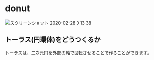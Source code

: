 # donut
![スクリーンショット 2020-02-28 0 13 38](https://user-images.githubusercontent.com/52326196/75462482-ad5ae280-59c7-11ea-80da-bc0cc5d5f4f4.png)

## トーラス(円環体)をどうつくるか
トーラスは，二次元円を外部の軸で回転させることで作ることができます。
